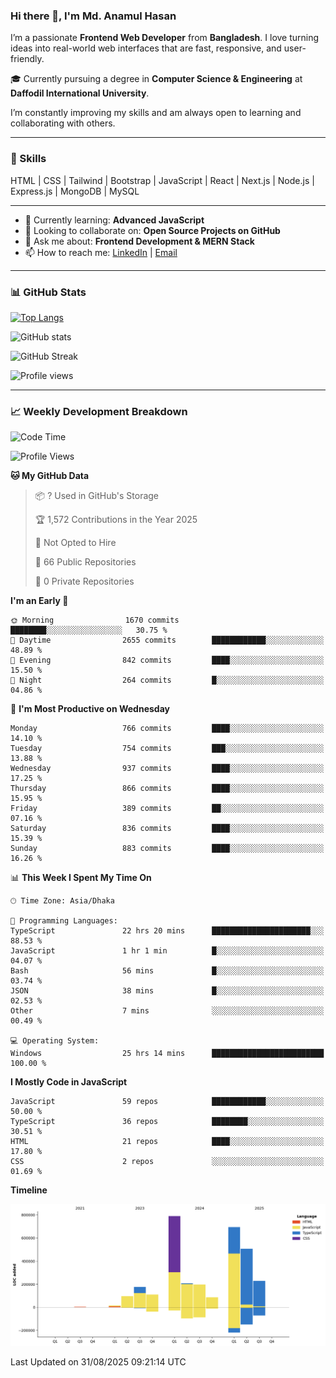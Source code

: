 ### Hi there 👋, I'm Md. Anamul Hasan

I’m a passionate **Frontend Web Developer** from **Bangladesh**. I love turning ideas into real-world web interfaces that are fast, responsive, and user-friendly.

🎓 Currently pursuing a degree in **Computer Science & Engineering** at **Daffodil International University**.

I’m constantly improving my skills and am always open to learning and collaborating with others.

---

### 🚀 Skills
HTML | CSS | Tailwind | Bootstrap | JavaScript | React | Next.js | Node.js | Express.js | MongoDB | MySQL 

---

- 🌱 Currently learning: **Advanced JavaScript**
- 👯 Looking to collaborate on: **Open Source Projects on GitHub**
- 💬 Ask me about: **Frontend Development & MERN Stack**
- 📫 How to reach me: [LinkedIn](https://www.linkedin.com/in/mdanamulhasan201) | [Email](mailto:anamulhasan3625@gmail.com)

---

### 📊 GitHub Stats

[![Top Langs](https://github-readme-stats.vercel.app/api/top-langs/?username=mdanamulhasan201&layout=compact)](https://github.com/anuraghazra/github-readme-stats)

![GitHub stats](https://github-readme-stats.vercel.app/api?username=mdanamulhasan201&show_icons=true&count_private=true&theme=tokyonight)

![GitHub Streak](https://streak-stats.demolab.com?user=mdanamulhasan201&theme=tokyonight)

![Profile views](https://gpvc.arturio.dev/mdanamulhasan201)

---

### 📈 Weekly Development Breakdown

<!--START_SECTION:waka-->
![Code Time](http://img.shields.io/badge/Code%20Time-615%20hrs%2027%20mins-blue)

![Profile Views](http://img.shields.io/badge/Profile%20Views-1-blue)

**🐱 My GitHub Data** 

> 📦 ? Used in GitHub's Storage 
 > 
> 🏆 1,572 Contributions in the Year 2025
 > 
> 🚫 Not Opted to Hire
 > 
> 📜 66 Public Repositories 
 > 
> 🔑 0 Private Repositories 
 > 
**I'm an Early 🐤** 

```text
🌞 Morning                1670 commits        ████████░░░░░░░░░░░░░░░░░   30.75 % 
🌆 Daytime                2655 commits        ████████████░░░░░░░░░░░░░   48.89 % 
🌃 Evening                842 commits         ████░░░░░░░░░░░░░░░░░░░░░   15.50 % 
🌙 Night                  264 commits         █░░░░░░░░░░░░░░░░░░░░░░░░   04.86 % 
```
📅 **I'm Most Productive on Wednesday** 

```text
Monday                   766 commits         ████░░░░░░░░░░░░░░░░░░░░░   14.10 % 
Tuesday                  754 commits         ███░░░░░░░░░░░░░░░░░░░░░░   13.88 % 
Wednesday                937 commits         ████░░░░░░░░░░░░░░░░░░░░░   17.25 % 
Thursday                 866 commits         ████░░░░░░░░░░░░░░░░░░░░░   15.95 % 
Friday                   389 commits         ██░░░░░░░░░░░░░░░░░░░░░░░   07.16 % 
Saturday                 836 commits         ████░░░░░░░░░░░░░░░░░░░░░   15.39 % 
Sunday                   883 commits         ████░░░░░░░░░░░░░░░░░░░░░   16.26 % 
```


📊 **This Week I Spent My Time On** 

```text
🕑︎ Time Zone: Asia/Dhaka

💬 Programming Languages: 
TypeScript               22 hrs 20 mins      ██████████████████████░░░   88.53 % 
JavaScript               1 hr 1 min          █░░░░░░░░░░░░░░░░░░░░░░░░   04.07 % 
Bash                     56 mins             █░░░░░░░░░░░░░░░░░░░░░░░░   03.74 % 
JSON                     38 mins             █░░░░░░░░░░░░░░░░░░░░░░░░   02.53 % 
Other                    7 mins              ░░░░░░░░░░░░░░░░░░░░░░░░░   00.49 % 

💻 Operating System: 
Windows                  25 hrs 14 mins      █████████████████████████   100.00 % 
```

**I Mostly Code in JavaScript** 

```text
JavaScript               59 repos            ████████████░░░░░░░░░░░░░   50.00 % 
TypeScript               36 repos            ████████░░░░░░░░░░░░░░░░░   30.51 % 
HTML                     21 repos            ████░░░░░░░░░░░░░░░░░░░░░   17.80 % 
CSS                      2 repos             ░░░░░░░░░░░░░░░░░░░░░░░░░   01.69 % 
```



**Timeline**

![Lines of Code chart](https://raw.githubusercontent.com/mdanamulhasan201/mdanamulhasan201/main/assets/bar_graph.png)


 Last Updated on 31/08/2025 09:21:14 UTC
<!--END_SECTION:waka-->
